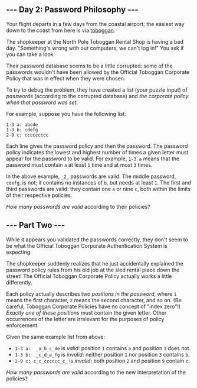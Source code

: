 ## --- Day 2: Password Philosophy ---

Your flight departs in a few days from the coastal airport; the easiest way down to the coast from here is via  [toboggan](https://en.wikipedia.org/wiki/Toboggan).

The shopkeeper at the North Pole Toboggan Rental Shop is having a bad day. "Something's wrong with our computers; we can't log in!" You ask if you can take a look.

Their password database seems to be a little corrupted: some of the passwords wouldn't have been allowed by the  Official Toboggan Corporate Policy  that was in effect when they were chosen.

To try to debug the problem, they have created a list (your puzzle input) of  _passwords_  (according to the corrupted database) and  _the corporate policy when that password was set_.

For example, suppose you have the following list:

```
1-3 a: abcde
1-3 b: cdefg
2-9 c: ccccccccc

```

Each line gives the password policy and then the password. The password policy indicates the lowest and highest number of times a given letter must appear for the password to be valid. For example,  `1-3 a`  means that the password must contain  `a`  at least  `1`  time and at most  `3`  times.

In the above example,  `_2_`  passwords are valid. The middle password,  `cdefg`, is not; it contains no instances of  `b`, but needs at least  `1`. The first and third passwords are valid: they contain one  `a`  or nine  `c`, both within the limits of their respective policies.

_How many passwords are valid_  according to their policies?


## --- Part Two ---

While it appears you validated the passwords correctly, they don't seem to be what the Official Toboggan Corporate Authentication System is expecting.

The shopkeeper suddenly realizes that he just accidentally explained the password policy rules from his old job at the sled rental place down the street! The Official Toboggan Corporate Policy actually works a little differently.

Each policy actually describes two  _positions in the password_, where  `1`  means the first character,  `2`  means the second character, and so on. (Be careful; Toboggan Corporate Policies have no concept of "index zero"!)  _Exactly one of these positions_  must contain the given letter. Other occurrences of the letter are irrelevant for the purposes of policy enforcement.

Given the same example list from above:

-   `1-3 a:  _a_b_c_de`  is  _valid_: position  `1`  contains  `a`  and position  `3`  does not.
-   `1-3 b:  _c_d_e_fg`  is  _invalid_: neither position  `1`  nor position  `3`  contains  `b`.
-   `2-9 c: c_c_cccccc_c_`  is  _invalid_: both position  `2`  and position  `9`  contain  `c`.

_How many passwords are valid_  according to the new interpretation of the policies?